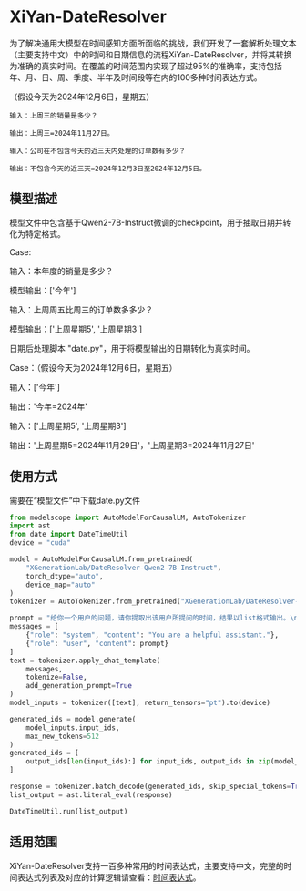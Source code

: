 # XiYan-DateResolver
为了解决通用大模型在时间感知方面所面临的挑战，我们开发了一套解析处理文本（主要支持中文）中的时间和日期信息的流程XiYan-DateResolver，并将其转换为准确的真实时间。在覆盖的时间范围内实现了超过95%的准确率，支持包括年、月、日、周、季度、半年及时间段等在内的100多种时间表达方式。


（假设今天为2024年12月6日，星期五）

```text
输入：上周三的销量是多少？

输出：上周三=2024年11月27日。
```

```text
输入：公司在不包含今天的近三天内处理的订单数有多少？

输出：不包含今天的近三天=2024年12月3日至2024年12月5日。
```

## 模型描述
模型文件中包含基于Qwen2-7B-Instruct微调的checkpoint，用于抽取日期并转化为特定格式。

Case:

输入：本年度的销量是多少？

模型输出：['今年']

输入：上周周五比周三的订单数多多少？

模型输出：['上周星期5', '上周星期3']

日期后处理脚本 "date.py"，用于将模型输出的日期转化为真实时间。

Case：（假设今天为2024年12月6日，星期五）

输入：['今年']

输出：'今年=2024年'

输入：['上周星期5', '上周星期3']

输出：'上周星期5=2024年11月29日'，'上周星期3=2024年11月27日'

## 使用方式
需要在“模型文件”中下载date.py文件
```python
from modelscope import AutoModelForCausalLM, AutoTokenizer
import ast
from date import DateTimeUtil
device = "cuda"

model = AutoModelForCausalLM.from_pretrained(
    "XGenerationLab/DateResolver-Qwen2-7B-Instruct",
    torch_dtype="auto",
    device_map="auto"
)
tokenizer = AutoTokenizer.from_pretrained("XGenerationLab/DateResolver-Qwen2-7B-Instruct")

prompt = "给你一个用户的问题，请你提取出该用户所提问的时间，结果以list格式输出。\n\n【用户问题】\n上周三和上周五的销量是多少？\n\n【回答】\n"
messages = [
    {"role": "system", "content": "You are a helpful assistant."},
    {"role": "user", "content": prompt}
]
text = tokenizer.apply_chat_template(
    messages,
    tokenize=False,
    add_generation_prompt=True
)
model_inputs = tokenizer([text], return_tensors="pt").to(device)

generated_ids = model.generate(
    model_inputs.input_ids,
    max_new_tokens=512
)
generated_ids = [
    output_ids[len(input_ids):] for input_ids, output_ids in zip(model_inputs.input_ids, generated_ids)
]

response = tokenizer.batch_decode(generated_ids, skip_special_tokens=True)[0]
list_output = ast.literal_eval(response)

DateTimeUtil.run(list_output)
```


## 适用范围

XiYan-DateResolver支持一百多种常用的时间表达式，主要支持中文，完整的时间表达式列表及对应的计算逻辑请查看：[时间表达式](https://github.com/XGenerationLab/XiYan-DateResolver/blob/main/%E6%97%B6%E9%97%B4%E8%A1%A8%E8%BE%BE%E5%BC%8F.xlsx)。


